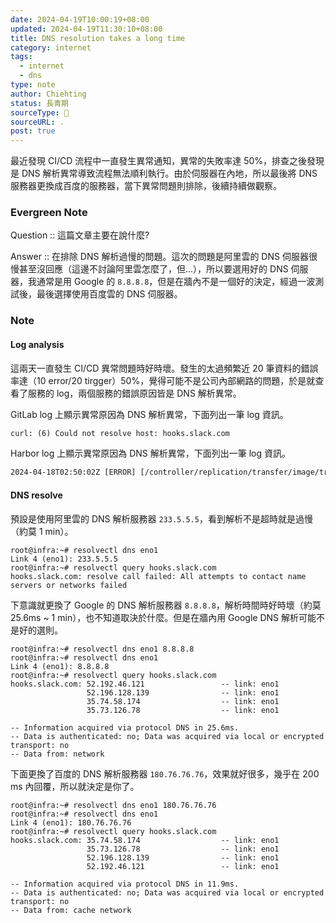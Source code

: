 ```yaml
---
date: 2024-04-19T10:00:19+08:00
updated: 2024-04-19T11:30:10+08:00
title: DNS resolution takes a long time
category: internet
tags:
  - internet
  - dns
type: note
author: Chiehting
status: 長青期
sourceType: 📜️
sourceURL: .
post: true
---
```


最近發現 CI/CD 流程中一直發生異常通知，異常的失敗率達 50%，排查之後發現是 DNS 解析異常導致流程無法順利執行。由於伺服器在內地，所以最後將 DNS 服務器更換成百度的服務器，當下異常問題則排除，後續持續做觀察。

<!--more-->

### Evergreen Note

Question :: 這篇文章主要在說什麼?

Answer :: 在排除 DNS 解析過慢的問題。這次的問題是阿里雲的 DNS 伺服器很慢甚至沒回應（這邊不討論阿里雲怎麼了，但...），所以要選用好的 DNS 伺服器，我通常是用 Google 的 `8.8.8.8`，但是在牆內不是一個好的決定，經過一波測試後，最後選擇使用百度雲的 DNS 伺服器。

### Note

#### Log analysis

這兩天一直發生 CI/CD 異常問題時好時壞。發生的太過頻繁近 20 筆資料的錯誤率達（10 error/20 tirgger）50%，覺得可能不是公司內部網路的問題，於是就查看了服務的 log，兩個服務的錯誤原因皆是 DNS 解析異常。

GitLab log 上顯示異常原因為 DNS 解析異常，下面列出一筆 log 資訊。

```txt
curl: (6) Could not resolve host: hooks.slack.com
```

Harbor log 上顯示異常原因為 DNS 解析異常，下面列出一筆 log 資訊。

```txt
2024-04-18T02:50:02Z [ERROR] [/controller/replication/transfer/image/transfer.go:335]::: dial tcp: lookup swr.cn-east-3.myhuaweicloud.com: No address associated with hostname
```

#### DNS resolve

預設是使用阿里雲的 DNS 解析服務器 `233.5.5.5`，看到解析不是超時就是過慢（約莫 1 min）。

```
root@infra:~# resolvectl dns eno1
Link 4 (eno1): 233.5.5.5
root@infra:~# resolvectl query hooks.slack.com
hooks.slack.com: resolve call failed: All attempts to contact name servers or networks failed
```

下意識就更換了 Google 的 DNS 解析服務器 `8.8.8.8`，解析時間時好時壞（約莫 25.6ms ~ 1 min），也不知道取決於什麼。但是在牆內用 Google DNS 解析可能不是好的選則。

```
root@infra:~# resolvectl dns eno1 8.8.8.8
root@infra:~# resolvectl dns eno1
Link 4 (eno1): 8.8.8.8
root@infra:~# resolvectl query hooks.slack.com
hooks.slack.com: 52.192.46.121                 -- link: eno1
                 52.196.128.139                -- link: eno1
                 35.74.58.174                  -- link: eno1
                 35.73.126.78                  -- link: eno1

-- Information acquired via protocol DNS in 25.6ms.
-- Data is authenticated: no; Data was acquired via local or encrypted transport: no
-- Data from: network
```

下面更換了百度的 DNS 解析服務器 `180.76.76.76`，效果就好很多，幾乎在 200 ms 內回覆，所以就決定是你了。

```
root@infra:~# resolvectl dns eno1 180.76.76.76
root@infra:~# resolvectl dns eno1
Link 4 (eno1): 180.76.76.76
root@infra:~# resolvectl query hooks.slack.com
hooks.slack.com: 35.74.58.174                  -- link: eno1
                 35.73.126.78                  -- link: eno1
                 52.196.128.139                -- link: eno1
                 52.192.46.121                 -- link: eno1

-- Information acquired via protocol DNS in 11.9ms.
-- Data is authenticated: no; Data was acquired via local or encrypted transport: no
-- Data from: cache network
```
